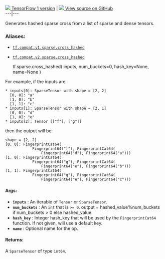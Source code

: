 [ ![](https://tensorflow.google.cn/images/tf_logo_32px.png) TensorFlow 1
version](/versions/r1.15/api_docs/python/tf/sparse/cross_hashed) |  [
![](https://tensorflow.google.cn/images/GitHub-Mark-32px.png) View source on
GitHub
](https://github.com/tensorflow/tensorflow/blob/r2.0/tensorflow/python/ops/sparse_ops.py#L553-L597)  
---|---  
  
Generates hashed sparse cross from a list of sparse and dense tensors.

### Aliases:

  * [`tf.compat.v1.sparse.cross_hashed`](/api_docs/python/tf/sparse/cross_hashed)
  * [`tf.compat.v2.sparse.cross_hashed`](/api_docs/python/tf/sparse/cross_hashed)

    
    
    tf.sparse.cross_hashed(
        inputs,
        num_buckets=0,
        hash_key=None,
        name=None
    )
    

For example, if the inputs are

    
    
    * inputs[0]: SparseTensor with shape = [2, 2]
      [0, 0]: "a"
      [1, 0]: "b"
      [1, 1]: "c"
    * inputs[1]: SparseTensor with shape = [2, 1]
      [0, 0]: "d"
      [1, 0]: "e"
    * inputs[2]: Tensor [["f"], ["g"]]
    

then the output will be:

    
    
    shape = [2, 2]
    [0, 0]: FingerprintCat64(
                Fingerprint64("f"), FingerprintCat64(
                    Fingerprint64("d"), Fingerprint64("a")))
    [1, 0]: FingerprintCat64(
                Fingerprint64("g"), FingerprintCat64(
                    Fingerprint64("e"), Fingerprint64("b")))
    [1, 1]: FingerprintCat64(
                Fingerprint64("g"), FingerprintCat64(
                    Fingerprint64("e"), Fingerprint64("c")))
    

#### Args:

  * **`inputs`** : An iterable of `Tensor` or `SparseTensor`.
  * **`num_buckets`** : An `int` that is `>= 0`. output = hashed_value%num_buckets if num_buckets > 0 else hashed_value.
  * **`hash_key`** : Integer hash_key that will be used by the `FingerprintCat64` function. If not given, will use a default key.
  * **`name`** : Optional name for the op.

#### Returns:

A `SparseTensor` of type `int64`.


